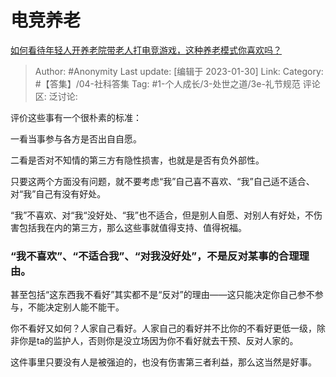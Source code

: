 # 电竞养老
[如何看待年轻人开养老院带老人打电竞游戏，这种养老模式你喜欢吗？](https://www.zhihu.com/question/581183691/answer/2867386855)

> Author: #Anonymity
> Last update: [编辑于 2023-01-30]
> Link:
> Category: #【答集】/04-社科答集
> Tag: #1-个人成长/3-处世之道/3e-礼节规范
> 评论区:
> 泛讨论:

评价这些事有一个很朴素的标准：

一看当事参与各方是否出自自愿。

二看是否对不知情的第三方有隐性损害，也就是是否有负外部性。

只要这两个方面没有问题，就不要考虑“我”自己喜不喜欢、“我”自己适不适合、对“我”自己有没有好处。

“我”不喜欢、对“我“没好处、“我”也不适合，但是别人自愿、对别人有好处，不伤害包括我在内的第三方，那么这些事就值得支持、值得祝福。

### “我不喜欢”、“不适合我”、“对我没好处”，不是反对某事的合理理由。

甚至包括“这东西我不看好”其实都不是“反对”的理由——这只能决定你自己参不参与，不能决定别人能不能干。

你不看好又如何？人家自己看好。人家自己的看好并不比你的不看好更低一级，除非你是ta的监护人，否则你是没立场因为你不看好就去干预、反对人家的。

这件事里只要没有人是被强迫的，也没有伤害第三者利益，那么这当然是好事。
